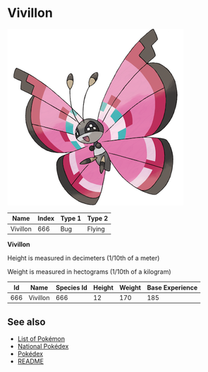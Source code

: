 # Vivillon


![Vivillon](images/666.png)

| **Name** | **Index** | **Type 1** | **Type 2** |
|----|----|----|----|
| Vivillon | 666 | Bug | Flying  |

**Vivillon** 


Height is measured in decimeters (1/10th of a meter)

Weight is measured in hectograms (1/10th of a kilogram)

| **Id** | **Name** | **Species Id** | **Height** | **Weight** | **Base Experience** |
|--------|----------|----------------|------------|------------|---------------------|
| 666 | Vivillon | 666 | 12 | 170 | 185 |


## See also

- [List of Pokémon](../pokemon.md)
- [National Pokédex](../national_pokedex.md)
- [Pokédex](../pokedex.md)
- [README](../README.md)
